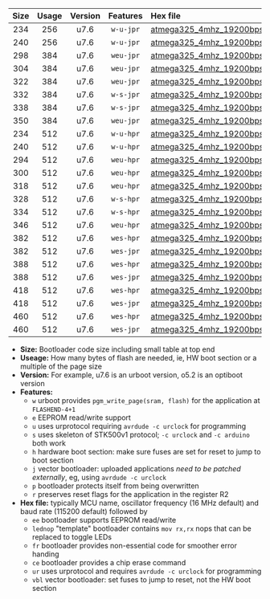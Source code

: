 |Size|Usage|Version|Features|Hex file|
|:-:|:-:|:-:|:-:|:--|
|234|256|u7.6|`w-u-jpr`|[atmega325_4mhz_19200bps_ur_vbl.hex](https://raw.githubusercontent.com/stefanrueger/urboot/main/atmega325_4mhz_19200bps_ur_vbl.hex)|
|240|256|u7.6|`w-u-jpr`|[atmega325_4mhz_19200bps_lednop_ur_vbl.hex](https://raw.githubusercontent.com/stefanrueger/urboot/main/atmega325_4mhz_19200bps_lednop_ur_vbl.hex)|
|298|384|u7.6|`weu-jpr`|[atmega325_4mhz_19200bps_ee_ur_vbl.hex](https://raw.githubusercontent.com/stefanrueger/urboot/main/atmega325_4mhz_19200bps_ee_ur_vbl.hex)|
|304|384|u7.6|`weu-jpr`|[atmega325_4mhz_19200bps_ee_lednop_ur_vbl.hex](https://raw.githubusercontent.com/stefanrueger/urboot/main/atmega325_4mhz_19200bps_ee_lednop_ur_vbl.hex)|
|322|384|u7.6|`weu-jpr`|[atmega325_4mhz_19200bps_ee_lednop_fr_ur_vbl.hex](https://raw.githubusercontent.com/stefanrueger/urboot/main/atmega325_4mhz_19200bps_ee_lednop_fr_ur_vbl.hex)|
|332|384|u7.6|`w-s-jpr`|[atmega325_4mhz_19200bps_vbl.hex](https://raw.githubusercontent.com/stefanrueger/urboot/main/atmega325_4mhz_19200bps_vbl.hex)|
|338|384|u7.6|`w-s-jpr`|[atmega325_4mhz_19200bps_lednop_vbl.hex](https://raw.githubusercontent.com/stefanrueger/urboot/main/atmega325_4mhz_19200bps_lednop_vbl.hex)|
|350|384|u7.6|`weu-jpr`|[atmega325_4mhz_19200bps_ee_lednop_fr_ce_ur_vbl.hex](https://raw.githubusercontent.com/stefanrueger/urboot/main/atmega325_4mhz_19200bps_ee_lednop_fr_ce_ur_vbl.hex)|
|234|512|u7.6|`w-u-hpr`|[atmega325_4mhz_19200bps_ur.hex](https://raw.githubusercontent.com/stefanrueger/urboot/main/atmega325_4mhz_19200bps_ur.hex)|
|240|512|u7.6|`w-u-hpr`|[atmega325_4mhz_19200bps_lednop_ur.hex](https://raw.githubusercontent.com/stefanrueger/urboot/main/atmega325_4mhz_19200bps_lednop_ur.hex)|
|294|512|u7.6|`weu-hpr`|[atmega325_4mhz_19200bps_ee_ur.hex](https://raw.githubusercontent.com/stefanrueger/urboot/main/atmega325_4mhz_19200bps_ee_ur.hex)|
|300|512|u7.6|`weu-hpr`|[atmega325_4mhz_19200bps_ee_lednop_ur.hex](https://raw.githubusercontent.com/stefanrueger/urboot/main/atmega325_4mhz_19200bps_ee_lednop_ur.hex)|
|318|512|u7.6|`weu-hpr`|[atmega325_4mhz_19200bps_ee_lednop_fr_ur.hex](https://raw.githubusercontent.com/stefanrueger/urboot/main/atmega325_4mhz_19200bps_ee_lednop_fr_ur.hex)|
|328|512|u7.6|`w-s-hpr`|[atmega325_4mhz_19200bps.hex](https://raw.githubusercontent.com/stefanrueger/urboot/main/atmega325_4mhz_19200bps.hex)|
|334|512|u7.6|`w-s-hpr`|[atmega325_4mhz_19200bps_lednop.hex](https://raw.githubusercontent.com/stefanrueger/urboot/main/atmega325_4mhz_19200bps_lednop.hex)|
|346|512|u7.6|`weu-hpr`|[atmega325_4mhz_19200bps_ee_lednop_fr_ce_ur.hex](https://raw.githubusercontent.com/stefanrueger/urboot/main/atmega325_4mhz_19200bps_ee_lednop_fr_ce_ur.hex)|
|382|512|u7.6|`wes-hpr`|[atmega325_4mhz_19200bps_ee.hex](https://raw.githubusercontent.com/stefanrueger/urboot/main/atmega325_4mhz_19200bps_ee.hex)|
|382|512|u7.6|`wes-jpr`|[atmega325_4mhz_19200bps_ee_vbl.hex](https://raw.githubusercontent.com/stefanrueger/urboot/main/atmega325_4mhz_19200bps_ee_vbl.hex)|
|388|512|u7.6|`wes-hpr`|[atmega325_4mhz_19200bps_ee_lednop.hex](https://raw.githubusercontent.com/stefanrueger/urboot/main/atmega325_4mhz_19200bps_ee_lednop.hex)|
|388|512|u7.6|`wes-jpr`|[atmega325_4mhz_19200bps_ee_lednop_vbl.hex](https://raw.githubusercontent.com/stefanrueger/urboot/main/atmega325_4mhz_19200bps_ee_lednop_vbl.hex)|
|418|512|u7.6|`wes-hpr`|[atmega325_4mhz_19200bps_ee_lednop_fr.hex](https://raw.githubusercontent.com/stefanrueger/urboot/main/atmega325_4mhz_19200bps_ee_lednop_fr.hex)|
|418|512|u7.6|`wes-jpr`|[atmega325_4mhz_19200bps_ee_lednop_fr_vbl.hex](https://raw.githubusercontent.com/stefanrueger/urboot/main/atmega325_4mhz_19200bps_ee_lednop_fr_vbl.hex)|
|460|512|u7.6|`wes-hpr`|[atmega325_4mhz_19200bps_ee_lednop_fr_ce.hex](https://raw.githubusercontent.com/stefanrueger/urboot/main/atmega325_4mhz_19200bps_ee_lednop_fr_ce.hex)|
|460|512|u7.6|`wes-jpr`|[atmega325_4mhz_19200bps_ee_lednop_fr_ce_vbl.hex](https://raw.githubusercontent.com/stefanrueger/urboot/main/atmega325_4mhz_19200bps_ee_lednop_fr_ce_vbl.hex)|

- **Size:** Bootloader code size including small table at top end
- **Useage:** How many bytes of flash are needed, ie, HW boot section or a multiple of the page size
- **Version:** For example, u7.6 is an urboot version, o5.2 is an optiboot version
- **Features:**
  + `w` urboot provides `pgm_write_page(sram, flash)` for the application at `FLASHEND-4+1`
  + `e` EEPROM read/write support
  + `u` uses urprotocol requiring `avrdude -c urclock` for programming
  + `s` uses skeleton of STK500v1 protocol; `-c urclock` and `-c arduino` both work
  + `h` hardware boot section: make sure fuses are set for reset to jump to boot section
  + `j` vector bootloader: uploaded applications *need to be patched externally*, eg, using `avrdude -c urclock`
  + `p` bootloader protects itself from being overwritten
  + `r` preserves reset flags for the application in the register R2
- **Hex file:** typically MCU name, oscillator frequency (16 MHz default) and baud rate (115200 default) followed by
  + `ee` bootloader supports EEPROM read/write
  + `lednop` "template" bootloader contains `mov rx,rx` nops that can be replaced to toggle LEDs
  + `fr` bootloader provides non-essential code for smoother error handing
  + `ce` bootloader provides a chip erase command
  + `ur` uses urprotocol and requires `avrdude -c urclock` for programming
  + `vbl` vector bootloader: set fuses to jump to reset, not the HW boot section
